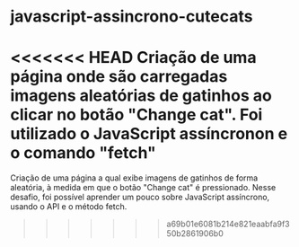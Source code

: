 # javascript-assincrono-cutecats
<<<<<<< HEAD
Criação de uma página onde são carregadas imagens aleatórias de gatinhos ao clicar no botão "Change cat". 
Foi utilizado o JavaScript assíncronon e o comando  "fetch"
=======
Criação de uma página a qual exibe imagens de gatinhos de forma aleatória, à medida em que o botão "Change cat" é pressionado. Nesse desafio, foi possível aprender um pouco sobre JavaScript assíncrono, usando o API e o método fetch.
>>>>>>> a69b01e6081b214e821eaabfa9f350b2861906b0
